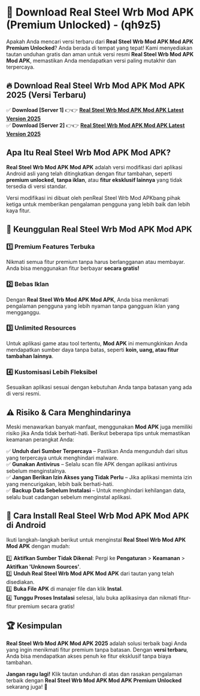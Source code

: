 

# 🎯 Download Real Steel Wrb Mod APK (Premium Unlocked) -  (qh9z5) 

Apakah Anda mencari versi terbaru dari **Real Steel Wrb Mod APK Mod APK Premium Unlocked**? Anda berada di tempat yang tepat! Kami menyediakan tautan unduhan gratis dan aman untuk versi resmi **Real Steel Wrb Mod APK Mod APK**, memastikan Anda mendapatkan versi paling mutakhir dan terpercaya.

## 🔥 Download Real Steel Wrb Mod APK Mod APK 2025 (Versi Terbaru)

✅ **Download [Server 1]** 👉👉 [**Real Steel Wrb Mod APK Mod APK Latest Version 2025**](https://apkcomod.com?title=Real_Steel_Wrb_Mod_APK)  
✅ **Download [Server 2]** 👉👉 [**Real Steel Wrb Mod APK Mod APK Latest Version 2025**](https://apkcomod.com?title=Real_Steel_Wrb_Mod_APK)  

## Apa Itu Real Steel Wrb Mod APK Mod APK?

**Real Steel Wrb Mod APK Mod APK** adalah versi modifikasi dari aplikasi Android asli yang telah ditingkatkan dengan fitur tambahan, seperti **premium unlocked**, **tanpa iklan**, atau **fitur eksklusif lainnya** yang tidak tersedia di versi standar.

Versi modifikasi ini dibuat oleh penReal Steel Wrb Mod APKbang pihak ketiga untuk memberikan pengalaman pengguna yang lebih baik dan lebih kaya fitur.

## 🎯 Keunggulan Real Steel Wrb Mod APK Mod APK

### 1️⃣ Premium Features Terbuka
Nikmati semua fitur premium tanpa harus berlangganan atau membayar. Anda bisa menggunakan fitur berbayar **secara gratis!**

### 2️⃣ Bebas Iklan
Dengan **Real Steel Wrb Mod APK Mod APK**, Anda bisa menikmati pengalaman pengguna yang lebih nyaman tanpa gangguan iklan yang mengganggu.

### 3️⃣ Unlimited Resources
Untuk aplikasi game atau tool tertentu, **Mod APK** ini memungkinkan Anda mendapatkan sumber daya tanpa batas, seperti **koin, uang, atau fitur tambahan lainnya**.

### 4️⃣ Kustomisasi Lebih Fleksibel
Sesuaikan aplikasi sesuai dengan kebutuhan Anda tanpa batasan yang ada di versi resmi.

## ⚠️ Risiko & Cara Menghindarinya

Meski menawarkan banyak manfaat, menggunakan **Mod APK** juga memiliki risiko jika Anda tidak berhati-hati. Berikut beberapa tips untuk memastikan keamanan perangkat Anda:

✅ **Unduh dari Sumber Terpercaya** – Pastikan Anda mengunduh dari situs yang terpercaya untuk menghindari malware.  
✅ **Gunakan Antivirus** – Selalu scan file APK dengan aplikasi antivirus sebelum menginstalnya.  
✅ **Jangan Berikan Izin Akses yang Tidak Perlu** – Jika aplikasi meminta izin yang mencurigakan, lebih baik berhati-hati.  
✅ **Backup Data Sebelum Instalasi** – Untuk menghindari kehilangan data, selalu buat cadangan sebelum menginstal aplikasi.

## 📌 Cara Install Real Steel Wrb Mod APK Mod APK di Android

Ikuti langkah-langkah berikut untuk menginstal **Real Steel Wrb Mod APK Mod APK** dengan mudah:

1️⃣ **Aktifkan Sumber Tidak Dikenal**: Pergi ke **Pengaturan** > **Keamanan** > **Aktifkan 'Unknown Sources'**.  
2️⃣ **Unduh Real Steel Wrb Mod APK Mod APK** dari tautan yang telah disediakan.  
3️⃣ **Buka File APK** di manajer file dan klik **Instal**.  
4️⃣ **Tunggu Proses Instalasi** selesai, lalu buka aplikasinya dan nikmati fitur-fitur premium secara gratis!

## 🏆 Kesimpulan

**Real Steel Wrb Mod APK Mod APK 2025** adalah solusi terbaik bagi Anda yang ingin menikmati fitur premium tanpa batasan. Dengan **versi terbaru**, Anda bisa mendapatkan akses penuh ke fitur eksklusif tanpa biaya tambahan.

**Jangan ragu lagi!** Klik tautan unduhan di atas dan rasakan pengalaman terbaik dengan **Real Steel Wrb Mod APK Mod APK Premium Unlocked** sekarang juga! 🚀

